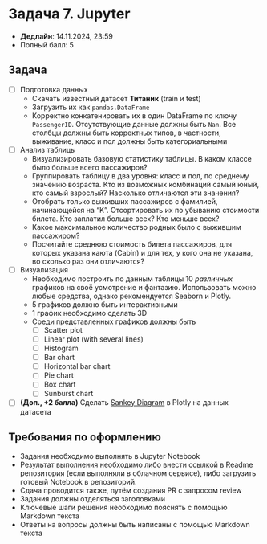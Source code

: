 # Задача 7. Jupyter

* **Дедлайн**: 14.11.2024, 23:59
* Полный балл: 5

## Задача

- [ ] Подготовка данных
  - Скачать известный датасет **Титаник** (train и test)
  - Загрузить их как `pandas.DataFrame`
  - Корректно конкатенировать их в один DataFrame по ключу `PassengerID`.
  Отсутствующие данные должны быть `Nan`. Все столбцы должны быть корректных типов, в частности, выживание, класс и пол должны быть категориальными
- [ ] Анализ таблицы
  - Визуализировать базовую статистику таблицы. В каком классе было больше всего пассажиров?
  - Группировать таблицу в два уровня: класс и пол, по среднему значению возраста. Кто из возможных комбинаций самый юный, кто самый взрослый? Насколько отличаются эти значения?
  - Отобрать только выживших пассажиров с фамилией, начинающейся на “K”. Отсортировать их по убыванию стоимости билета. Кто заплатил больше всех? Кто меньше всех?
  - Какое максимальное количество родных было с выжившим пассажиром?
  - Посчитайте среднюю стоимость билета пассажиров, для которых указана каюта (Cabin) и для тех, у кого она не указана, во сколько раз они отличаются?
- [ ] Визуализация
  - Необходимо построить по данным таблицы 10 *различных* графиков на своё усмотрение и фантазию.
  Использовать можно любые средства, однако рекомендуется Seaborn и Plotly.
  - 5 графиков должно быть интерактивными
  - 1 график необходимо сделать 3D
  - Среди представленных графиков должны быть
    - [ ] Scatter plot
    - [ ] Linear plot (with several lines)
    - [ ] Histogram
    - [ ] Bar chart
    - [ ] Horizontal bar chart
    - [ ] Pie chart
    - [ ] Box chart
    - [ ] Sunburst chart
- [ ] **(Доп., +2 балла)** Сделать [Sankey Diagram](https://plotly.com/python/sankey-diagram/) в Plotly на данных датасета

## Требования по оформлению

- Задания необходимо выполнять в Jupyter Notebook
- Результат выполнения необходимо либо внести ссылкой в Readme репозитория (если выполняли в облачном сервисе), либо загрузить готовый Notebook в репозиторий.
- Сдача проводится также, путём создания PR с запросом review
- Задания должны отделяться заголовками
- Ключевые шаги решения необходимо пояснять с помощью Markdown текста
- Ответы на вопросы должны быть написаны с помощью Markdown текста
